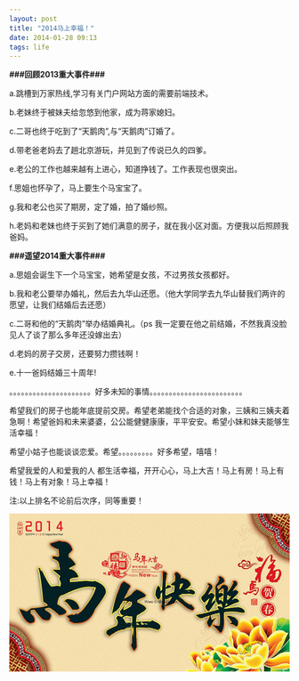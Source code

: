```yaml
---
layout: post
title: "2014马上幸福！"
date: 2014-01-28 09:13
tags: life
---
```

**###<span class="stress">回顾2013重大事件</span>###**

   a.跳槽到万家热线,学习有关门户网站方面的需要前端技术。

   b.老妹终于被妹夫给忽悠到他家，成为蒋家媳妇。
	
   c.二哥也终于吃到了“天鹅肉”,与“天鹅肉”订婚了。
	
   d.带老爸老妈去了趟北京游玩，并见到了传说已久的四爹。
	
   e.老公的工作也越来越有上进心，知道挣钱了。工作表现也很突出。
	
   f.思姐也怀孕了，马上要生个马宝宝了。
	
   g.我和老公也买了期房，定了婚，拍了婚纱照。
	
   h.老妈和老妹也终于买到了她们满意的房子，就在我小区对面。方便我以后照顾我爸妈。

   <!-- more -->
  
**###<span class="stress">遥望2014重大事件</span>###**

   a.思姐会诞生下一个<span class="stress">马宝宝</span>，她希望是女孩，不过男孩女孩都好。
	
   b.我和老公要举办婚礼，然后去九华山<span class="stress">还愿</span>。（他大学同学去九华山替我们两许的愿望，让我们结婚后去还愿）
	
   c.二哥和他的“天鹅肉”举办<span class="stress">结婚典礼</span>。（ps 我一定要在他之前结婚，不然我真没脸见人了谈了那么多年还没嫁出去）
	
   d.老妈的房子<span class="stress">交房</span>，还要努力攒钱啊！
	
   e.十一爸妈结婚<span class="stress">三十周年</span>!
   
   。。。。。。。。。。。。。。。。。。。。。好多未知的事情。。。。。。。。。。。。。。。。。。。。。。。。
	
	
希望我们的房子也能年底提前交房。希望老弟能找个合适的对象，三姨和三姨夫着急啊！希望爸妈和未来婆婆，公公能健健康康，平平安安。希望小妹和妹夫能够生活幸福！
	
希望小姑子也能谈谈恋爱。希望。。。。。。。。。好多<span class="stress">希望</span>，嘻嘻！
	
希望我爱的人和爱我的人 都生活幸福，开开心心，马上大吉！马上有房！马上有钱！马上有对象！马上幸福！

注:以上排名不论前后次序，同等重要！
	
![Crepe](/images/blog/2014.jpg)
	